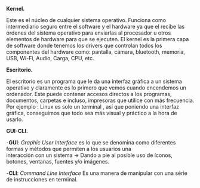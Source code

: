 **Kernel.**

Este es el núcleo de cualquier sistema operativo. Funciona como intermediario seguro entre el software y el hardware ya que el
recibe las órdenes del sistema operativo para enviarlas al procesador u otros elementos de hardware para que se ejecuten.
El kernel es la primera capa de software donde tenemos los drivers que controlan todos los componentes del hardware como: pantalla, cámara, bluetooth, memoria, USB, Wi-Fi, Audio, Carga, CPU, etc. 

**Escritorio.**

El escritorio es un programa que le da una interfaz gráfica a un sistema operativo y claramente es lo primero que vemos cuando encendemos un ordenador.
Este puede contener accesos directos a los programas, documentos, carpetas e incluso, impresoras que utilice con más frecuencia. 
Por ejemplo : Linux es solo un terminal , así que poniendo una interfaz gráfica, conseguimos que todo sea más visual y práctico 
a la hora de usarlo.

**GUI-CLI.**
 
 -**GUI**: *Graphic User Interface* es lo que se denomina como diferentes formas y métodos que permiten a los usuarios una         
 interacción con un sistema -> Dando a pie al posible uso de íconos, botones, ventanas, fuentes y/o imágenes.
 
 -**CLI**: *Command Line Interface* Es una manera de manipular con una série de instrucciones en terminal.
 

